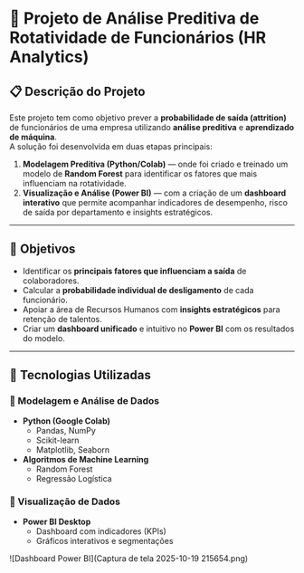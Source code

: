 # 💼 Projeto de Análise Preditiva de Rotatividade de Funcionários (HR Analytics)

## 📋 Descrição do Projeto

Este projeto tem como objetivo prever a **probabilidade de saída (attrition)** de funcionários de uma empresa utilizando **análise preditiva** e **aprendizado de máquina**.  
A solução foi desenvolvida em duas etapas principais:

1. **Modelagem Preditiva (Python/Colab)** — onde foi criado e treinado um modelo de **Random Forest** para identificar os fatores que mais influenciam na rotatividade.
2. **Visualização e Análise (Power BI)** — com a criação de um **dashboard interativo** que permite acompanhar indicadores de desempenho, risco de saída por departamento e insights estratégicos.

---

## 🎯 Objetivos

- Identificar os **principais fatores que influenciam a saída** de colaboradores.  
- Calcular a **probabilidade individual de desligamento** de cada funcionário.  
- Apoiar a área de Recursos Humanos com **insights estratégicos** para retenção de talentos.  
- Criar um **dashboard unificado** e intuitivo no **Power BI** com os resultados do modelo.

---

## 🧠 Tecnologias Utilizadas

### 🔹 Modelagem e Análise de Dados
- **Python (Google Colab)**
  - Pandas, NumPy
  - Scikit-learn
  - Matplotlib, Seaborn
- **Algoritmos de Machine Learning**
  - Random Forest
  - Regressão Logística

### 🔹 Visualização de Dados
- **Power BI Desktop**
  - Dashboard com indicadores (KPIs)
  - Gráficos interativos e segmentações

![Dashboard Power BI](Captura de tela 2025-10-19 215654.png)

